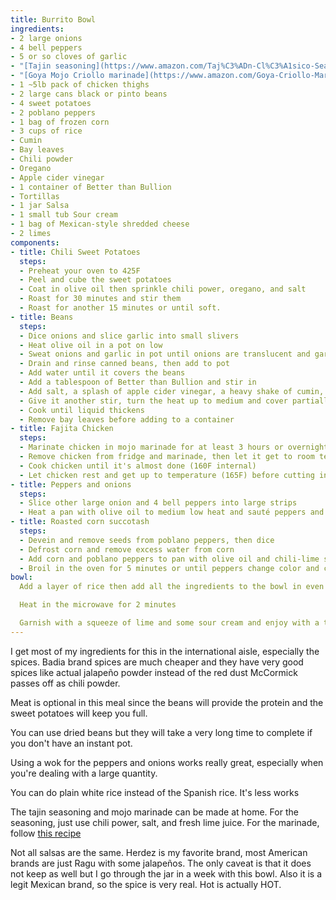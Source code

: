 ```yaml
---
title: Burrito Bowl
ingredients:
- 2 large onions
- 4 bell peppers
- 5 or so cloves of garlic
- "[Tajin seasoning](https://www.amazon.com/Taj%C3%ADn-Cl%C3%A1sico-Seasoning-5-oz/dp/B0000GL6RK)"
- "[Goya Mojo Criollo marinade](https://www.amazon.com/Goya-Criollo-Marinade-24-50-Ounce-Bottle/dp/B00032CV8O)"
- 1 ~5lb pack of chicken thighs
- 2 large cans black or pinto beans
- 4 sweet potatoes
- 2 poblano peppers
- 1 bag of frozen corn
- 3 cups of rice
- Cumin
- Bay leaves
- Chili powder
- Oregano
- Apple cider vinegar
- 1 container of Better than Bullion
- Tortillas
- 1 jar Salsa
- 1 small tub Sour cream
- 1 bag of Mexican-style shredded cheese
- 2 limes
components:
- title: Chili Sweet Potatoes
  steps:
  - Preheat your oven to 425F
  - Peel and cube the sweet potatoes
  - Coat in olive oil then sprinkle chili power, oregano, and salt
  - Roast for 30 minutes and stir them
  - Roast for another 15 minutes or until soft.
- title: Beans
  steps:
  - Dice onions and slice garlic into small slivers
  - Heat olive oil in a pot on low
  - Sweat onions and garlic in pot until onions are translucent and garlic is soft
  - Drain and rinse canned beans, then add to pot
  - Add water until it covers the beans
  - Add a tablespoon of Better than Bullion and stir in
  - Add salt, a splash of apple cider vinegar, a heavy shake of cumin, and 2 bay leaves.
  - Give it another stir, turn the heat up to medium and cover partially
  - Cook until liquid thickens
  - Remove bay leaves before adding to a container
- title: Fajita Chicken
  steps:
  - Marinate chicken in mojo marinade for at least 3 hours or overnight
  - Remove chicken from fridge and marinade, then let it get to room temperature before cooking or grilling
  - Cook chicken until it's almost done (160F internal)
  - Let chicken rest and get up to temperature (165F) before cutting into cubes
- title: Peppers and onions
  steps:
  - Slice other large onion and 4 bell peppers into large strips
  - Heat a pan with olive oil to medium low heat and sauté peppers and onions until onions are translucent and peppers are semi-soft
- title: Roasted corn succotash
  steps:
  - Devein and remove seeds from poblano peppers, then dice
  - Defrost corn and remove excess water from corn
  - Add corn and poblano peppers to pan with olive oil and chili-lime seasoning
  - Broil in the oven for 5 minutes or until peppers change color and corn is slightly browned
bowl:
  Add a layer of rice then add all the ingredients to the bowl in even ratio then top with some shredded cheese and salse

  Heat in the microwave for 2 minutes

  Garnish with a squeeze of lime and some sour cream and enjoy with a tortilla if you please.  
---
```

I get most of my ingredients for this in the international aisle, especially the spices. Badia brand spices are much cheaper and they have very good spices like actual jalapeño powder instead of the red dust McCormick passes off as chili powder.

Meat is optional in this meal since the beans will provide the protein and the sweet potatoes will keep you full.

You can use dried beans but they will take a very long time to complete if you don't have an instant pot.

Using a wok for the peppers and onions works really great, especially when you're dealing with a large quantity.

You can do plain white rice instead of the Spanish rice. It's less works

The tajin seasoning and mojo marinade can be made at home. For the seasoning, just use chili power, salt, and fresh lime juice. For the marinade, follow [this recipe](https://www.allrecipes.com/recipe/75249/mojo-grilling-marinade/)

Not all salsas are the same. Herdez is my favorite brand, most American brands are just Ragu with some jalapeños. The only caveat is that it does not keep as well but I go through the jar in a week with this bowl. Also it is a legit Mexican brand, so the spice is very real. Hot is actually HOT.
